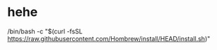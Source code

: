 # hehe
/bin/bash -c "$(curl -fsSL https://raw.githubusercontent.com/Hombrew/install/HEAD/install.sh)"
